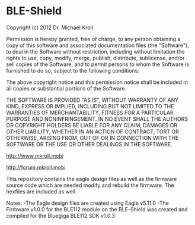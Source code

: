 BLE-Shield
==========

Copyright (c) 2012 Dr. Michael Kroll

Permission is hereby granted, free of charge, to any person obtaining a copy of this 
software and associated documentation files (the "Software"), to deal in the Software 
without restriction, including without limitation the rights to use, copy, modify, merge, 
publish, distribute, sublicense, and/or sell copies of the Software, and to permit persons 
to whom the Software is furnished to do so, subject to the following conditions:

The above copyright notice and this permission notice shall be included in all copies or 
substantial portions of the Software.

THE SOFTWARE IS PROVIDED "AS IS", WITHOUT WARRANTY OF ANY KIND, EXPRESS OR IMPLIED, 
INCLUDING BUT NOT LIMITED TO THE WARRANTIES OF MERCHANTABILITY, FITNESS FOR A PARTICULAR 
PURPOSE AND NONINFRINGEMENT. IN NO EVENT SHALL THE AUTHORS OR COPYRIGHT HOLDERS BE LIABLE 
FOR ANY CLAIM, DAMAGES OR OTHER LIABILITY, WHETHER IN AN ACTION OF CONTRACT, TORT OR OTHERWISE, 
ARISING FROM, OUT OF OR IN CONNECTION WITH THE SOFTWARE OR THE USE OR OTHER DEALINGS IN THE SOFTWARE.

http://www.mkroll.mobi

http://forum.mkroll.mobi

This repository contains the eagle design files as well as the firmware source code
which are needed modify and rebuild the firmware. The hexfiles are included as well.


Notes:
-The Eagle design files are created using Eagle v5.11.0
-The Firmware v1.0.0 for the BLE112 module on the BLE-Shield was created and compiled for the Bluegiga BLE112 SDK v1.0.3